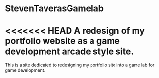 # StevenTaverasGamelab
<<<<<<< HEAD
A redesign of my portfolio website as a game development arcade style site.
=======
This is a site dedicated to redesigning my portfolio site into a game lab for game development.
